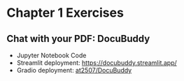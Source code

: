 # Chapter 1 Exercises

## Chat with your PDF: DocuBuddy 
- Jupyter Notebook Code
- Streamlit deployment: https://docubuddy.streamlit.app/
- Gradio deployment: [at2507/DocuBuddy](https://huggingface.co/spaces/at2507/DocuBuddy)